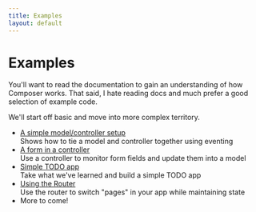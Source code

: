 ```yaml
---
title: Examples
layout: default
---
```


# Examples

You'll want to read the documentation to gain an understanding of how Composer
works. That said, I hate reading docs and much prefer a good selection of
example code.

We'll start off basic and move into more complex territory.

- [A simple model/controller setup](/composer.js/examples/model-controller)  
Shows how to tie a model and controller together using eventing
- [A form in a controller](/composer.js/examples/controller-form)  
Use a controller to monitor form fields and update them into a model
- [Simple TODO app](/composer.js/examples/todo)  
Take what we've learned and build a simple TODO app
- [Using the Router](/composer.js/examples/router)  
Use the router to switch "pages" in your app while maintaining state
- More to come!

<!--
- [Filter collection usage](/composer.js/examples/filtercollection)  
Learn how to use a filter collection and when it's appropriate
-->
